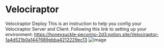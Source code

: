 # Velociraptor
Velociraptor Deploy
This is an instruction to help you config your Velociraptor Server and Client.
Following this link to setting up your environment: https://honeysuckle-pecorino-2d3.notion.site/Velociraptor-1a4d521b0a1447689ebba4212229ec13
![image](https://github.com/user-attachments/assets/de2be4a7-4864-438b-adb3-e6f308a33491)
